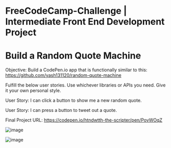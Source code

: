 # FreeCodeCamp-Challenge | Intermediate Front End Development Project

# Build a Random Quote Machine

Objective: Build a CodePen.io app that is functionally similar to this: https://github.com/yash131120/random-quote-machine

Fulfill the below user stories. Use whichever libraries or APIs you need. Give it your own personal style.

User Story: I can click a button to show me a new random quote.

User Story: I can press a button to tweet out a quote.

Final Project URL: https://codepen.io/htndwtth-the-scripter/pen/PovWOqZ

![image](https://github.com/yash131120/https---github.com-yash131120-random-quote-machine/assets/139432375/2e8edd5c-8b33-437c-a548-854bb77b3a73)

![image](https://github.com/yash131120/https---github.com-yash131120-random-quote-machine/assets/139432375/f9693bdf-816a-4c54-b9f9-bcc46e59dea9)
